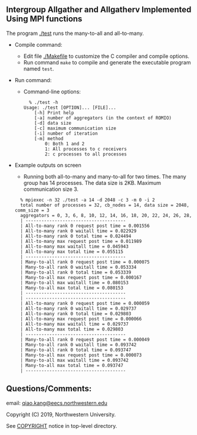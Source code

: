 ## Intergroup Allgather and Allgatherv Implemented Using MPI functions

The program [./test](mpi_test.c) runs the many-to-all and all-to-many.

* Compile command:
  * Edit file [./Makefile](Makefile) to customize the C compiler and compile
    options.
  * Run command `make` to compile and generate the executable program named
    `test`.

* Run command:
  * Command-line options:
    ```
      % ./test -h
	Usage: ./test [OPTION]... [FILE]...
		[-h] Print help
		[-a] number of aggregators (in the context of ROMIO)
		[-d] data size
		[-c] maximum communication size
		[-i] number of iteration
		[-m] method
			0: Both 1 and 2
			1: All processes to c receivers
			2: c processes to all processes
    ```
* Example outputs on screen
  * Running both all-to-many and many-to-all for two times. The many group has 14 processes. The data size is 2KB. Maximum communication size 3.
  ```
    % mpiexec -n 32 ./test -a 14 -d 2048 -c 3 -m 0 -i 2
	total number of processes = 32, cb_nodes = 14, data size = 2048, comm_size = 3
	aggregators = 0, 3, 6, 8, 10, 12, 14, 16, 18, 20, 22, 24, 26, 28, 
	| --------------------------------------
	| All-to-many rank 0 request post time = 0.001556
	| All-to-many rank 0 waitall time = 0.022929
	| All-to-many rank 0 total time = 0.024494
	| All-to-many max request post time = 0.011989
	| All-to-many max waitall time = 0.045943
	| All-to-many max total time = 0.055115
	| --------------------------------------
	| Many-to-all rank 0 request post time = 0.000075
	| Many-to-all rank 0 waitall time = 0.053334
	| Many-to-all rank 0 total time = 0.053339
	| Many-to-all max request post time = 0.000167
	| Many-to-all max waitall time = 0.080153
	| Many-to-all max total time = 0.080153
	| --------------------------------------
	| --------------------------------------
	| All-to-many rank 0 request post time = 0.000059
	| All-to-many rank 0 waitall time = 0.029737
	| All-to-many rank 0 total time = 0.029803
	| All-to-many max request post time = 0.000066
	| All-to-many max waitall time = 0.029737
	| All-to-many max total time = 0.029803
	| --------------------------------------
	| Many-to-all rank 0 request post time = 0.000049
	| Many-to-all rank 0 waitall time = 0.093742
	| Many-to-all rank 0 total time = 0.093747
	| Many-to-all max request post time = 0.000073
	| Many-to-all max waitall time = 0.093742
	| Many-to-all max total time = 0.093747
	| --------------------------------------
  ```

## Questions/Comments:
email: qiao.kang@eecs.northwestern.edu

Copyright (C) 2019, Northwestern University.

See [COPYRIGHT](COPYRIGHT) notice in top-level directory.
```

